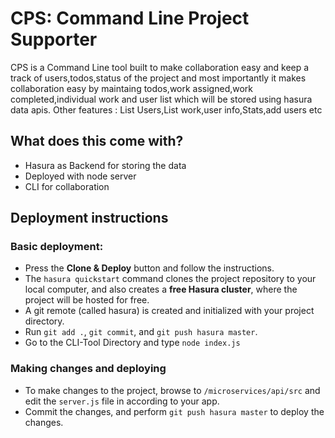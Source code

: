 
# CPS: Command Line Project Supporter
CPS is a Command Line tool built to make collaboration easy and keep a track of users,todos,status of the project and most importantly it makes collaboration easy by maintaing todos,work assigned,work completed,individual work and user list which will be stored using hasura data apis. Other features : List Users,List work,user info,Stats,add users etc

## What does this come with?

* Hasura as Backend for storing the data
* Deployed with node server
* CLI for collaboration 

## Deployment instructions

### Basic deployment:

* Press the **Clone & Deploy** button and follow the instructions.
* The `hasura quickstart` command clones the project repository to your local computer, and also creates a **free Hasura cluster**, where the project will be hosted for free.
* A git remote (called hasura) is created and initialized with your project directory.
* Run `git add .`, `git commit`, and `git push hasura master`.
* Go to the CLI-Tool Directory and type ``` node index.js ```

### Making changes and deploying

* To make changes to the project, browse to `/microservices/api/src` and edit the `server.js` file in according to your app.
* Commit the changes, and perform `git push hasura master` to deploy the changes.






